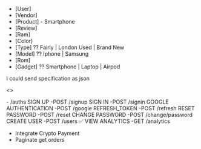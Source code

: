 - [User]
- [Vendor]
- [Product] - Smartphone
- [Review]
- [Ram]
- [Color]
- [Type] ?? Fairly | London Used | Brand New
- [Model] ?? Iphone | Samsung
- [Rom]
- [Gadget] ?? Smartphone | Laptop | Airpod

I could send specification as json

<<ENDPOINTS>>

<AUTH>
- /auths
SIGN UP -POST /signup
SIGN IN -POST /signin
GOOGLE AUTHENTICATION -POST /google
REFRESH_TOKEN -POST /refresh
RESET PASSWORD -POST /reset
CHANGE PASSWORD -POST /change/password

<USER>
CREATE USER -POST /users ✅
<!-- UPDATE USER ROLE -POST /users/:id - admin | vendor | user  -->

<ADMIN>
VIEW ANALYTICS -GET /analytics

- Integrate Crypto Payment
- Paginate get orders
